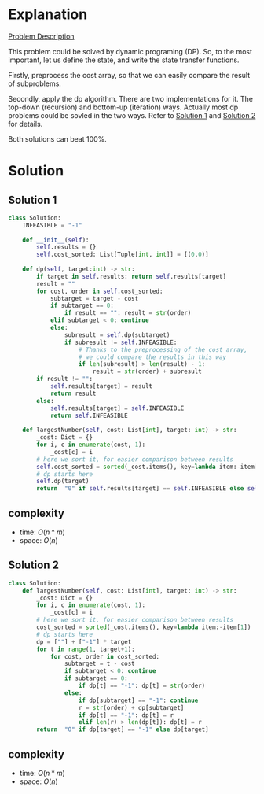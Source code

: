 # Explanation

[Problem Description](https://leetcode.com/problems/form-largest-integer-with-digits-that-add-up-to-target/)

This problem could be solved by dynamic programing (DP). So, to the most important, let us define the state, and write the state transfer functions.

Firstly, preprocess the cost array, so that we can easily compare the result of subproblems.

Secondly, apply the dp algorithm. There are two implementations for it. The top-down (recursion) and bottom-up (iteration) ways. Actually most dp problems could be sovled in the two ways. Refer to [Solution 1](#solution-1) and [Solution 2](#solution-2) for details.

Both solutions can beat 100%.

# Solution

## Solution 1
```python
class Solution:
    INFEASIBLE = "-1"
    
    def __init__(self):
        self.results = {}
        self.cost_sorted: List[Tuple[int, int]] = [(0,0)]
            
    def dp(self, target:int) -> str:
        if target in self.results: return self.results[target]
        result = ""
        for cost, order in self.cost_sorted:
            subtarget = target - cost
            if subtarget == 0: 
                if result == "": result = str(order)
            elif subtarget < 0: continue
            else:
                subresult = self.dp(subtarget)
                if subresult != self.INFEASIBLE:
                    # Thanks to the preprocessing of the cost array, 
                    # we could compare the results in this way
                    if len(subresult) > len(result) - 1:
                        result = str(order) + subresult
        if result != "":
            self.results[target] = result
            return result
        else:
            self.results[target] = self.INFEASIBLE
            return self.INFEASIBLE
            
    def largestNumber(self, cost: List[int], target: int) -> str:
        _cost: Dict = {}
        for i, c in enumerate(cost, 1):
            _cost[c] = i
        # here we sort it, for easier comparison between results
        self.cost_sorted = sorted(_cost.items(), key=lambda item:-item[1])
        # dp starts here
        self.dp(target)
        return  "0" if self.results[target] == self.INFEASIBLE else self.results[target]
```

## complexity

- time: $O(n*m)$
- space: $O(n)$


## Solution 2

```python
class Solution:
    def largestNumber(self, cost: List[int], target: int) -> str:
        _cost: Dict = {}
        for i, c in enumerate(cost, 1):
            _cost[c] = i
        # here we sort it, for easier comparison between results
        cost_sorted = sorted(_cost.items(), key=lambda item:-item[1])
        # dp starts here
        dp = [""] + ["-1"] * target
        for t in range(1, target+1):
            for cost, order in cost_sorted:
                subtarget = t - cost
                if subtarget < 0: continue
                if subtarget == 0:
                    if dp[t] == "-1": dp[t] = str(order)
                else:
                    if dp[subtarget] == "-1": continue
                    r = str(order) + dp[subtarget]
                    if dp[t] == "-1": dp[t] = r
                    elif len(r) > len(dp[t]): dp[t] = r
        return  "0" if dp[target] == "-1" else dp[target]
```

## complexity

- time: $O(n*m)$
- space: $O(n)$
  
